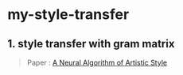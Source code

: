 # my-style-transfer

## 1. style transfer with gram matrix

> Paper : [A Neural Algorithm of Artistic Style](https://arxiv.org/abs/1508.06576)

